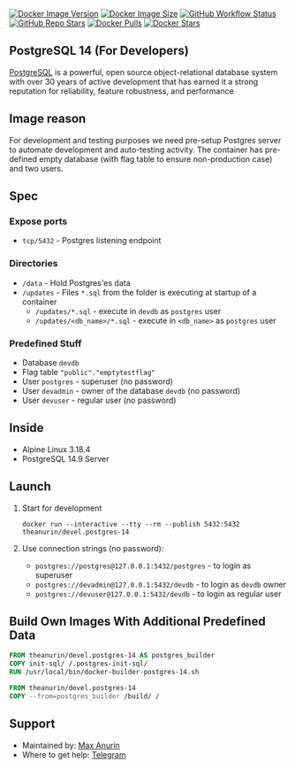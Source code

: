 [![Docker Image Version][14 Docker Image Version]][14 Docker Tags]
[![Docker Image Size][14 Docker Image Size]][14 Docker Tags]
[![GitHub Workflow Status][14 GitHub Workflow Status]][14 GitHub Workflow Log]
[![GitHub Repo Stars]][GitHub Repo Branch]
[![Docker Pulls][14 Docker Pulls]][14 Docker Repo]
[![Docker Stars][14 Docker Stars]][14 Docker Repo]

## PostgreSQL 14 (For Developers)

[PostgreSQL](https://www.postgresql.org/) is a powerful, open source object-relational database system with over 30 years of active development that has earned it a strong reputation for reliability, feature robustness, and performance

## Image reason

For development and testing purposes we need pre-setup Postgres server to automate development and auto-testing activity. The container has pre-defined empty database (with flag table to ensure non-production case) and two users.

## Spec

### Expose ports

* `tcp/5432` - Postgres listening endpoint

### Directories

* `/data` - Hold Postgres'es data
* `/updates` - Files `*.sql` from the folder is executing at startup of a container
    * `/updates/*.sql` - execute in `devdb` as `postgres` user
    * `/updates/<db_name>/*.sql` - execute in `<db_name>` as `postgres` user

### Predefined Stuff

* Database `devdb`
* Flag table `"public"."emptytestflag"`
* User `postgres` - superuser (no password)
* User `devadmin` - owner of the database `devdb` (no password)
* User `devuser` - regular user (no password)

## Inside

* Alpine Linux 3.18.4
* PostgreSQL 14.9 Server

## Launch

1. Start for development

    ```shell
    docker run --interactive --tty --rm --publish 5432:5432 theanurin/devel.postgres-14
    ```

1. Use connection strings (no password):

    * `postgres://postgres@127.0.0.1:5432/postgres` - to login as superuser
    * `postgres://devadmin@127.0.0.1:5432/devdb` - to login as `devdb` owner
    * `postgres://devuser@127.0.0.1:5432/devdb` - to login as regular user

## Build Own Images With Additional Predefined Data

```dockerfile
FROM theanurin/devel.postgres-14 AS postgres_builder
COPY init-sql/ /.postgres-init-sql/
RUN /usr/local/bin/docker-builder-postgres-14.sh

FROM theanurin/devel.postgres-14
COPY --from=postgres_builder /build/ /
```

## Support

* Maintained by: [Max Anurin](https://anurin.name/)
* Where to get help: [Telegram](https://t.me/theanurin)

[GitHub Repo Branch]: https://github.com/theanurin/docker-images/tree/devel.postgres
[GitHub Repo Stars]: https://img.shields.io/github/stars/theanurin/docker-images?label=GitHub%20Starts

[14 GitHub Workflow Status]: https://img.shields.io/github/actions/workflow/status/theanurin/docker-images/devel.postgres-14-docker-image-release.yml?label=GitHub%20Workflow
[14 GitHub Workflow Log]: https://github.com/theanurin/docker-images/actions/workflows/devel.postgres-14-docker-image-release.yml
[14 Docker Repo]: https://hub.docker.com/r/theanurin/devel.postgres-14
[14 Docker Image Version]: https://img.shields.io/docker/v/theanurin/devel.postgres-14?sort=date&label=Version
[14 Docker Image Size]: https://img.shields.io/docker/image-size/theanurin/devel.postgres-14?label=Image%20Size
[14 Docker Tags]: https://hub.docker.com/r/theanurin/devel.postgres-14/tags
[14 Docker Stars]: https://img.shields.io/docker/stars/theanurin/devel.postgres-14?label=Docker%20Stars
[14 Docker Pulls]: https://img.shields.io/docker/pulls/theanurin/devel.postgres-14?label=Docker%20Pulls
